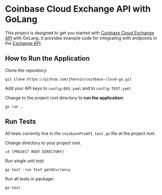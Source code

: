 # Coinbase Cloud Exchange API with GoLang

This project is designed to get you started with [Coinbase Cloud Exchange API](https://docs.cloud.coinbase.com/exchange/docs) with GoLang. It provides example code for integrating with endpoints in the [Exchange API](https://docs.cloud.coinbase.com/exchange/reference/exchangerestapi_getcurrency).

## How to Run the Application
Clone the repository: 

`git clone https://github.com/jhennin/coinbase-cloud-go.git`

Add your API keys to `config-DEV.yaml` and to `config-TEST.yaml`

Change to the project root directory to **run the application**:

`go run .`

## Run Tests
All tests currently live in the `coinbaseProAPI_test.go` file at the project root. 

Change directory to your project root.

`cd [PROJECT ROOT DIRECTORY]`


Run single unit test:

`go test -run Test_getACurrency`


Run all tests in package:

`go test`

